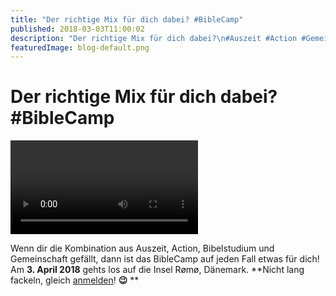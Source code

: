 ```yaml
---
title: "Der richtige Mix für dich dabei? #BibleCamp"
published: 2018-03-03T11:00:02
description: "Der richtige Mix für dich dabei?\n#Auszeit #Action #Gemeinschaft #BibleCamp\n\n#meinEC #wirsindderNordbund"
featuredImage: blog-default.png
---
```


# Der richtige Mix für dich dabei? #BibleCamp



<video autoplay="1" preload="metadata" controls="controls"><source type="video/mp4" src="old/BibleCamp-2018-Trailer-.mp4"><a href="old/BibleCamp-2018-Trailer-.mp4">https://www.ec-nordbund.de/wp-content/uploads/BibleCamp-2018-Trailer-.mp4</a></video>

 
Wenn dir die Kombination aus Auszeit, Action, Bibelstudium und Gemeinschaft gefällt, dann ist das BibleCamp auf jeden Fall etwas für dich! 
Am **3. April 2018** gehts los auf die Insel Rømø, Dänemark.
**Nicht lang fackeln, gleich <a href="veranstaltung/32/biblecamp/#anmeldung">anmelden</a>! **😉** 
**